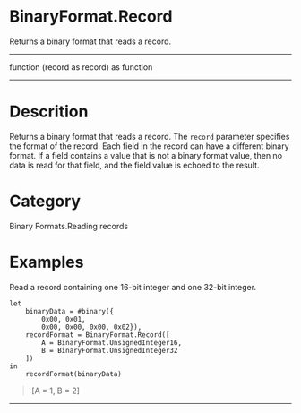 ﻿# BinaryFormat.Record
Returns a binary format that reads a record.
***
function (record as record) as function
***
# Descrition 
Returns a binary format that reads a record.  The <code>record</code> parameter specifies the format of the record.  Each field in the record can have a different binary format.  If a field contains a value that is not a binary format value, then no data is read for that field, and the field value is echoed to the result.
# Category 
Binary Formats.Reading records
# Examples 
Read a record containing one 16-bit integer and one 32-bit integer.
```
let
    binaryData = #binary({
        0x00, 0x01, 
        0x00, 0x00, 0x00, 0x02}),
    recordFormat = BinaryFormat.Record([
        A = BinaryFormat.UnsignedInteger16,
        B = BinaryFormat.UnsignedInteger32
    ])
in
    recordFormat(binaryData)
```
> [A = 1, B = 2]
***
